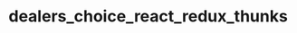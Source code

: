 # dealers_choice_react_redux_thunks

<!-- 
x name your database acme-react-redux
x build your backend with express, pg, sequelize
be creative
x build your front end with react, redux, react-redux, redux-thunk, axios and   whatever other libraries you might need
x make sure to seed your data models so that you can display data on the front-end
allow user to modify backend database via post, delete, and optionally put requests
feel free to use the faker library (version 5.1.0) to generate data (instead of using forms)
feel free to use the installation scripts below to help get you started as well as the webpack.config.js, server.js, src/index.js and index.html code
use this file structure to start out:
        server.js
        src/index.js
        index.html


working incrementally is key
building a full stack application might seem daunting at first, but if you think about composing small parts of the application incrementally (and making sure they work as you do), the task is made much easier.

build a simple Sequelize model and seed some data when the express application starts

build an express api GET route which can be used by the client to return data from your model
build out your front end slowly using redux, react-redux, redux-thunk. You can keep things in one file and separate things out as you get things working.
when you are able to show the back end data on the front end, then you should move on
add an api POST route on your server which will insert data (you can use faker to make things simpler and you can test this with curl)
add the ability to create data in your react application
 x add an api DELETE route on your server which can be used to delete data
add the ability to destroy data in your react application

deploy


BONUS add an api PUT route on your server which can be used to update data
BONUS add the ability to update data in your react application (for simplicity this might be a boolean property on your model)
BONUS as you get things working, you can refactor- or add functionality or even another model
BONUS you might decide you want to add some links for filtering data by using the hashchange event -->